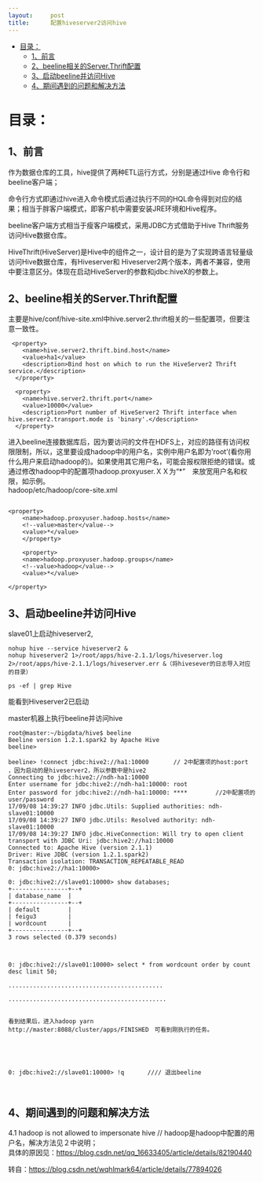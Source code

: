 ```yaml
---
layout:     post
title:      配置hiveserver2访问hive
---
```

<div id="article_content" class="article_content clearfix csdn-tracking-statistics" data-pid="blog" data-mod="popu_307" data-dsm="post">
								            <div id="content_views" class="markdown_views prism-atom-one-dark">
							<!-- flowchart 箭头图标 勿删 -->
							<svg xmlns="http://www.w3.org/2000/svg" style="display: none;"><path stroke-linecap="round" d="M5,0 0,2.5 5,5z" id="raphael-marker-block" style="-webkit-tap-highlight-color: rgba(0, 0, 0, 0);"></path></svg>
							<p></p><div class="toc">
<ul>
<li><a href="#%E7%9B%AE%E5%BD%95" rel="nofollow">目录：</a><ul>
<li><a href="#1%E5%89%8D%E8%A8%80" rel="nofollow">1、前言</a></li>
<li><a href="#2beeline%E7%9B%B8%E5%85%B3%E7%9A%84serverthrift%E9%85%8D%E7%BD%AE" rel="nofollow">2、beeline相关的Server.Thrift配置</a></li>
<li><a href="#3%E5%90%AF%E5%8A%A8beeline%E5%B9%B6%E8%AE%BF%E9%97%AEhive" rel="nofollow">3、启动beeline并访问Hive</a></li>
<li><a href="#4%E6%9C%9F%E9%97%B4%E9%81%87%E5%88%B0%E7%9A%84%E9%97%AE%E9%A2%98%E5%92%8C%E8%A7%A3%E5%86%B3%E6%96%B9%E6%B3%95" rel="nofollow">4、期间遇到的问题和解决方法</a></li>
</ul>
</li>
</ul>
</div>


<h1 id="目录">目录：</h1>

<h2 id="1前言">1、前言</h2>

<p>作为数据仓库的工具，hive提供了两种ETL运行方式，分别是通过Hive 命令行和beeline客户端；</p>

<p>命令行方式即通过hive进入命令模式后通过执行不同的HQL命令得到对应的结果；相当于胖客户端模式，即客户机中需要安装JRE环境和Hive程序。</p>

<p>beeline客户端方式相当于瘦客户端模式，采用JDBC方式借助于Hive Thrift服务访问Hive数据仓库。</p>

<p>HiveThrift(HiveServer)是Hive中的组件之一，设计目的是为了实现跨语言轻量级访问Hive数据仓库，有Hiveserver和 Hiveserver2两个版本，两者不兼容，使用中要注意区分。体现在启动HiveServer的参数和jdbc:hiveX的参数上。</p>

<h2 id="2beeline相关的serverthrift配置">2、beeline相关的Server.Thrift配置</h2>

<p>主要是hive/conf/hive-site.xml中hive.server2.thrift相关的一些配置项，但要注意一致性。</p>

<pre class="prettyprint"><code class=" hljs xml"> <span class="hljs-tag">&lt;<span class="hljs-title">property</span>&gt;</span>
    <span class="hljs-tag">&lt;<span class="hljs-title">name</span>&gt;</span>hive.server2.thrift.bind.host<span class="hljs-tag">&lt;/<span class="hljs-title">name</span>&gt;</span>
    <span class="hljs-tag">&lt;<span class="hljs-title">value</span>&gt;</span>ha1<span class="hljs-tag">&lt;/<span class="hljs-title">value</span>&gt;</span>
    <span class="hljs-tag">&lt;<span class="hljs-title">description</span>&gt;</span>Bind host on which to run the HiveServer2 Thrift service.<span class="hljs-tag">&lt;/<span class="hljs-title">description</span>&gt;</span>
  <span class="hljs-tag">&lt;/<span class="hljs-title">property</span>&gt;</span>

  <span class="hljs-tag">&lt;<span class="hljs-title">property</span>&gt;</span>
    <span class="hljs-tag">&lt;<span class="hljs-title">name</span>&gt;</span>hive.server2.thrift.port<span class="hljs-tag">&lt;/<span class="hljs-title">name</span>&gt;</span>
    <span class="hljs-tag">&lt;<span class="hljs-title">value</span>&gt;</span>10000<span class="hljs-tag">&lt;/<span class="hljs-title">value</span>&gt;</span>
    <span class="hljs-tag">&lt;<span class="hljs-title">description</span>&gt;</span>Port number of HiveServer2 Thrift interface when hive.server2.transport.mode is 'binary'.<span class="hljs-tag">&lt;/<span class="hljs-title">description</span>&gt;</span>
  <span class="hljs-tag">&lt;/<span class="hljs-title">property</span>&gt;</span>
</code></pre>

<p>进入beeline连接数据库后，因为要访问的文件在HDFS上，对应的路径有访问权限限制，所以，这里要设成hadoop中的用户名，实例中用户名即为’root’(看你用什么用户来启动hadoop的)。如果使用其它用户名，可能会报权限拒绝的错误。或通过修改hadoop中的配置项hadoop.proxyuser.ＸＸ为“*”　来放宽用户名和权限，如示例。 <br>
hadoop/etc/hadoop/core-site.xml</p>



<pre class="prettyprint"><code class=" hljs xml">
<span class="hljs-tag">&lt;<span class="hljs-title">property</span>&gt;</span>
    <span class="hljs-tag">&lt;<span class="hljs-title">name</span>&gt;</span>hadoop.proxyuser.hadoop.hosts<span class="hljs-tag">&lt;/<span class="hljs-title">name</span>&gt;</span>
    <span class="hljs-comment">&lt;!--value&gt;master&lt;/value--&gt;</span>
    <span class="hljs-tag">&lt;<span class="hljs-title">value</span>&gt;</span>*<span class="hljs-tag">&lt;/<span class="hljs-title">value</span>&gt;</span>
    <span class="hljs-tag">&lt;/<span class="hljs-title">property</span>&gt;</span>

    <span class="hljs-tag">&lt;<span class="hljs-title">property</span>&gt;</span>
    <span class="hljs-tag">&lt;<span class="hljs-title">name</span>&gt;</span>hadoop.proxyuser.hadoop.groups<span class="hljs-tag">&lt;/<span class="hljs-title">name</span>&gt;</span>
    <span class="hljs-comment">&lt;!--value&gt;hadoop&lt;/value--&gt;</span>
    <span class="hljs-tag">&lt;<span class="hljs-title">value</span>&gt;</span>*<span class="hljs-tag">&lt;/<span class="hljs-title">value</span>&gt;</span>

<span class="hljs-tag">&lt;/<span class="hljs-title">property</span>&gt;</span></code></pre>

<h2 id="3启动beeline并访问hive">3、启动beeline并访问Hive</h2>

<p>slave01上启动hiveserver2,   </p>

<pre class="prettyprint"><code class=" hljs ruby">nohup hive --service hiveserver2 &amp; 
nohup hiveserver2 <span class="hljs-number">1</span>&gt;<span class="hljs-regexp">/root/apps</span><span class="hljs-regexp">/hive-2.1.1/logs</span><span class="hljs-regexp">/hiveserver.log 2&gt;/root</span><span class="hljs-regexp">/apps/hive</span>-<span class="hljs-number">2.1</span>.<span class="hljs-number">1</span>/logs/hiveserver.err &amp;（将hivesever的日志导入对应的目录）
</code></pre>



<pre class="prettyprint"><code class=" hljs 1c">ps -ef <span class="hljs-string">| grep Hive </span></code></pre>

<p>能看到Hiveserver2已启动</p>

<p>master机器上执行beeline并访问hive</p>



<pre class="prettyprint"><code class=" hljs lasso">root@master:~/bigdata/hive$ beeline
Beeline version <span class="hljs-number">1.2</span><span class="hljs-number">.1</span><span class="hljs-built_in">.</span>spark2 <span class="hljs-keyword">by</span> Apache Hive
beeline<span class="hljs-subst">&gt;</span> 

beeline<span class="hljs-subst">&gt;</span> <span class="hljs-subst">!</span>connect jdbc:hive2:<span class="hljs-comment">//ha1:10000       // 2中配置项的host:port ，因为启动的是hiveserver2，所以参数中是hive2</span>
Connecting <span class="hljs-keyword">to</span> jdbc:hive2:<span class="hljs-comment">//ndh-ha1:10000</span>
Enter username for jdbc:hive2:<span class="hljs-comment">//ndh-ha1:10000: root</span>
Enter password for jdbc:hive2:<span class="hljs-comment">//ndh-ha1:10000: ****        //2中配置项的user/password </span>
<span class="hljs-number">17</span>/<span class="hljs-number">09</span>/<span class="hljs-number">08</span> <span class="hljs-number">14</span>:<span class="hljs-number">39</span>:<span class="hljs-number">27</span> INFO jdbc<span class="hljs-built_in">.</span>Utils: Supplied authorities: ndh<span class="hljs-attribute">-slave01</span>:<span class="hljs-number">10000</span>
<span class="hljs-number">17</span>/<span class="hljs-number">09</span>/<span class="hljs-number">08</span> <span class="hljs-number">14</span>:<span class="hljs-number">39</span>:<span class="hljs-number">27</span> INFO jdbc<span class="hljs-built_in">.</span>Utils: Resolved authority: ndh<span class="hljs-attribute">-slave01</span>:<span class="hljs-number">10000</span>
<span class="hljs-number">17</span>/<span class="hljs-number">09</span>/<span class="hljs-number">08</span> <span class="hljs-number">14</span>:<span class="hljs-number">39</span>:<span class="hljs-number">27</span> INFO jdbc<span class="hljs-built_in">.</span>HiveConnection: Will try <span class="hljs-keyword">to</span> open client transport <span class="hljs-keyword">with</span> JDBC Uri: jdbc:hive2:<span class="hljs-comment">//ha1:10000</span>
Connected <span class="hljs-keyword">to</span>: Apache Hive (version <span class="hljs-number">2.1</span><span class="hljs-number">.1</span>)
Driver: Hive JDBC (version <span class="hljs-number">1.2</span><span class="hljs-number">.1</span><span class="hljs-built_in">.</span>spark2)
Transaction isolation: TRANSACTION_REPEATABLE_READ
<span class="hljs-number">0</span>: jdbc:hive2:<span class="hljs-comment">//ha1:10000&gt; </span>

<span class="hljs-number">0</span>: jdbc:hive2:<span class="hljs-comment">//slave01:10000&gt; show databases;</span>
<span class="hljs-subst">+----------------+--+</span>
<span class="hljs-subst">|</span> database_name  <span class="hljs-subst">|</span>
<span class="hljs-subst">+----------------+--+</span>
<span class="hljs-subst">|</span> default        <span class="hljs-subst">|</span>
<span class="hljs-subst">|</span> feigu3         <span class="hljs-subst">|</span>
<span class="hljs-subst">|</span> wordcount      <span class="hljs-subst">|</span>
<span class="hljs-subst">+----------------+--+</span>
<span class="hljs-number">3</span> <span class="hljs-keyword">rows</span> selected (<span class="hljs-number">0.379</span> seconds)



<span class="hljs-number">0</span>: jdbc:hive2:<span class="hljs-comment">//slave01:10000&gt; select * from wordcount order by count desc limit 50;</span>

<span class="hljs-attribute">...</span><span class="hljs-attribute">...</span><span class="hljs-attribute">...</span><span class="hljs-attribute">...</span><span class="hljs-attribute">...</span><span class="hljs-attribute">...</span><span class="hljs-attribute">...</span><span class="hljs-attribute">...</span><span class="hljs-attribute">...</span><span class="hljs-attribute">...</span><span class="hljs-attribute">...</span><span class="hljs-attribute">...</span><span class="hljs-attribute">...</span><span class="hljs-attribute">...</span><span class="hljs-built_in">..</span>

<span class="hljs-attribute">...</span><span class="hljs-attribute">...</span><span class="hljs-attribute">...</span><span class="hljs-attribute">...</span><span class="hljs-attribute">...</span><span class="hljs-attribute">...</span><span class="hljs-attribute">...</span><span class="hljs-attribute">...</span><span class="hljs-attribute">...</span><span class="hljs-attribute">...</span><span class="hljs-attribute">...</span><span class="hljs-attribute">...</span><span class="hljs-attribute">...</span><span class="hljs-attribute">...</span><span class="hljs-attribute">...</span>


看到结果后，进入hadoop yarn
http:<span class="hljs-comment">//master:8088/cluster/apps/FINISHED　可看到刚执行的任务。</span>





<span class="hljs-number">0</span>: jdbc:hive2:<span class="hljs-comment">//slave01:10000&gt; !q　　　　//// 退出beeline</span>


</code></pre>



<h2 id="4期间遇到的问题和解决方法">4、期间遇到的问题和解决方法</h2>

<p>4.1    hadoop is not allowed to impersonate hive // hadoop是hadoop中配置的用户名，解决方法见２中说明； <br>
具体的原因见：<a href="https://blog.csdn.net/qq_16633405/article/details/82190440" rel="nofollow">https://blog.csdn.net/qq_16633405/article/details/82190440</a></p>

<p>转自：<a href="https://blog.csdn.net/wqhlmark64/article/details/77894026" rel="nofollow">https://blog.csdn.net/wqhlmark64/article/details/77894026</a></p>            </div>
						<link href="https://csdnimg.cn/release/phoenix/mdeditor/markdown_views-9e5741c4b9.css" rel="stylesheet">
                </div>